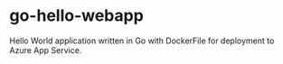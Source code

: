# go-hello-webapp
Hello World application written in Go with DockerFile for deployment to Azure App Service.
